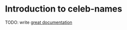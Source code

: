 # Introduction to celeb-names

TODO: write [great documentation](http://jacobian.org/writing/what-to-write/)
